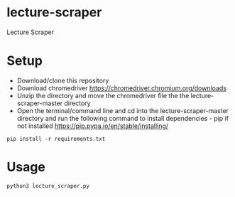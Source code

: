 # lecture-scraper
Lecture Scraper

# Setup
- Download/clone this repository
- Download chromedriver https://chromedriver.chromium.org/downloads
- Unzip the directory and move the chromedriver file the the lecture-scraper-master directory 
- Open the terminal/command line and cd into the lecture-scraper-master directory and run the following command to install dependencies
        - pip if not installed https://pip.pypa.io/en/stable/installing/
```
pip install -r requirements.txt
```

# Usage
```
python3 lecture_scraper.py
```
